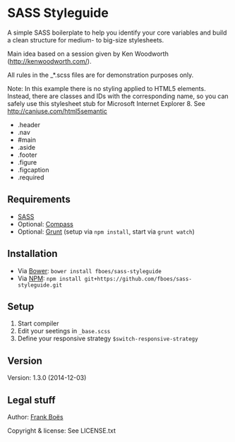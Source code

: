SASS Styleguide
================

A simple SASS boilerplate to help you identify your core variables and build a clean structure for medium- to big-size stylesheets.

Main idea based on a session given by Ken Woodworth (http://kenwoodworth.com/).

All rules in the _*.scss files are for demonstration purposes only.

Note: In this example there is no styling applied to HTML5 elements. Instead, there are classes and IDs with the corresponding name, so you can safely use this stylesheet stub for Microsoft Internet Explorer 8. See http://caniuse.com/html5semantic

* .header
* .nav
* #main
* .aside
* .footer
* .figure
* .figcaption
* .required

Requirements
------------

* [SASS](http://sass-lang.com/)
* Optional: [Compass](http://compass-style.org/)
* Optional: [Grunt](http://gruntjs.com/) (setup via `npm install`, start via `grunt watch`)

Installation
------------

* Via [Bower](http://bower.io/): `bower install fboes/sass-styleguide`
* Via [NPM](https://www.npmjs.org/): `npm install git+https://github.com/fboes/sass-styleguide.git`

Setup
-----

1. Start compiler
2. Edit your seetings in `_base.scss`
3. Define your responsive strategy `$switch-responsive-strategy`

Version
-------

Version: 1.3.0 (2014-12-03)

Legal stuff
-----------

Author: [Frank Boës](http://3960.org)

Copyright & license: See LICENSE.txt
